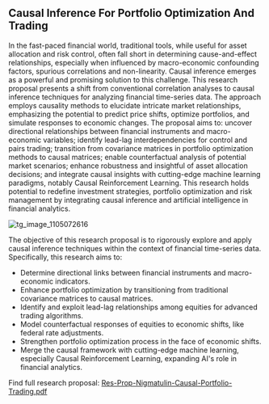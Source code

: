 ## Causal Inference For Portfolio Optimization And Trading

In the fast-paced financial world, traditional tools, while useful for asset allocation and risk control, often fall short in determining cause-and-effect relationships, especially when influenced by macro-economic confounding factors, spurious correlations and non-linearity. Causal inference emerges as a powerful and promising solution to this challenge. This research proposal presents a shift from conventional correlation analyses to causal inference techniques for analyzing financial time-series data. The approach employs causality methods to elucidate intricate market relationships, emphasizing the potential to predict price shifts, optimize portfolios, and simulate responses to economic changes. The proposal aims to: uncover directional relationships between financial instruments and macro-economic variables; identify lead-lag interdependencies for control and pairs trading; transition from covariance matrices in portfolio optimization methods to causal matrices; enable counterfactual analysis of potential market scenarios; enhance robustness and insightful of asset allocation decisions; and integrate causal insights with cutting-edge machine learning paradigms, notably Causal Reinforcement Learning. This research holds potential to redefine investment strategies, portfolio optimization and risk management by integrating causal inference and artificial intelligence in financial analytics.

![tg_image_1105072616](https://github.com/george-nigm/causal-portfolio-and-trading/assets/48650320/78a8408f-306d-49d3-bed2-6094a3b4ec23)

The objective of this research proposal is to rigorously explore and apply causal inference techniques within the context of financial time-series data. Specifically, this research aims to:
- Determine directional links between financial instruments and macro-economic indicators.
- Enhance portfolio optimization by transitioning from traditional covariance matrices to causal matrices.
- Identify and exploit lead-lag relationships among equities for advanced trading algorithms.
- Model counterfactual responses of equities to economic shifts, like federal rate adjustments.
- Strengthen portfolio optimization process in the face of economic shifts.
- Merge the causal framework with cutting-edge machine learning, especially Causal Reinforcement Learning, expanding AI's role in financial analytics.

Find full research proposal: [Res-Prop-Nigmatulin-Causal-Portfolio-Trading.pdf](https://github.com/george-nigm/causal-portfolio-and-trading/blob/578bd06746639baee04bf917b0ab03f9a24a1d07/Res-Prop-Nigmatulin-Causal-Portfolio-Trading.pdf)



